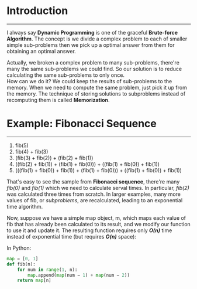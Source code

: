 # Introduction
---

I always say __Dynamic Programming__ is one of the graceful __Brute-force Algorithm__. The concept is we divide a complex problem to each of smaller simple sub-problems then we pick up a optimal answer from them for obtaining an optimal answer.

Actually, we broken a complex problem to many sub-problems, there're many the same sub-problems we could find. So our solution is to reduce calculating the same sub-problems to only once.
<br>
How can we do it? We could keep the results of sub-problems to the memory. When we need to compute the same problem, just pick it up from the memory. The technique of storing solutions to subproblems instead of recomputing them is called __Memorization__.

# Example: Fibonacci Sequence
---

1. fib(5)
2. fib(4) + fib(3)
3. (fib(3) + fib(2)) + (fib(2) + fib(1))
4. ((fib(2) + fib(1)) + (fib(1) + fib(0))) + ((fib(1) + fib(0)) + fib(1))
5. (((fib(1) + fib(0)) + fib(1)) + (fib(1) + fib(0))) + ((fib(1) + fib(0)) + fib(1))

That's easy to see the sample from __Fibonacci sequence__, there're many _fib(0)_ and _fib(1)_ which we need to calculate serval times. In particular, _fib(2)_ was calculated three times from scratch. In larger examples, many more values of fib, or _subproblems_, are recalculated, leading to an exponential time algorithm.

Now, suppose we have a simple map object, m, which maps each value of fib that has already been calculated to its result, and we modify our function to use it and update it. The resulting function requires only __*O(n)*__ time instead of exponential time (but requires __*O(n)*__ space):

In Python:
```python
map = [0, 1]
def fib(n):
    for num in range(1, n):
        map.append(map(num − 1) + map(num − 2))
    return map[n]
```
